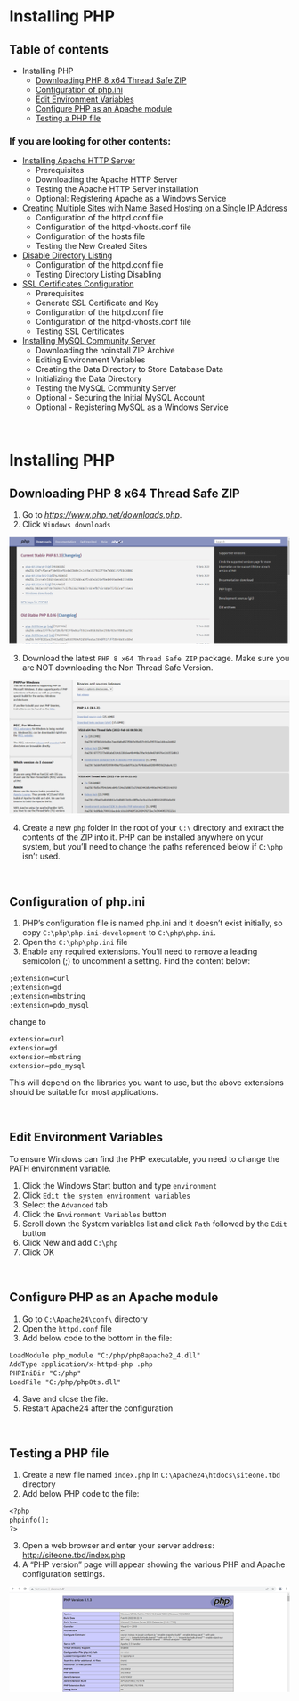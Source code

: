# **Installing PHP**


## Table of contents
* Installing PHP
    * [Downloading PHP 8 x64 Thread Safe ZIP](#phpConfOne)
    * [Configuration of php.ini](#phpConfTwo)
    * [Edit Environment Variables](#phpConfThree)
    * [Configure PHP as an Apache module](#phpConfFour)
    * [Testing a PHP file](#phpTest)

### If you are looking for other contents:

* [Installing Apache HTTP Server](../ApacheHTTPServer)
    * Prerequisites
    * Downloading the Apache HTTP Server
    * Testing the Apache HTTP Server installation
    * Optional: Registering Apache as a Windows Service
* [Creating Multiple Sites with Name Based Hosting on a Single IP Address](../MultipleSites)
    * Configuration of the httpd.conf file
    * Configuration of the httpd-vhosts.conf file
    * Configuration of the hosts file
    * Testing the New Created Sites
* [Disable Directory Listing](../DirectoryListing)
    * Configuration of the httpd.conf file
    * Testing Directory Listing Disabling
* [SSL Certificates Configuration](../SSL)
    * Prerequisites
    * Generate SSL Certificate and Key
    * Configuration of the httpd.conf file
    * Configuration of the httpd-vhosts.conf file
    * Testing SSL Certificates
* [Installing MySQL Community Server](../MySQL)
    * Downloading the noinstall ZIP Archive
    * Editing Environment Variables
    * Creating the Data Directory to Store Database Data
    * Initializing the Data Directory
    * Testing the MySQL Community Server
    * Optional - Securing the Initial MySQL Account
    * Optional - Registering MySQL as a Windows Service


<br>

# Installing PHP <a id="php"></a>

## Downloading PHP 8 x64 Thread Safe ZIP <a id="phpConfOne"></a>
1. Go to <em>https://www.php.net/downloads.php</em>.
2. Click `Windows downloads`

![dl php](/images/dlphp.png)

3. Download the latest `PHP 8 x64 Thread Safe ZIP` package. Make sure you are NOT downloading the Non Thread Safe Version.

![Thread Safe](/images/phpthread.png)

4. Create a new `php` folder in the root of your `C:\` directory and extract the contents of the ZIP into it.
PHP can be installed anywhere on your system, but you’ll need to change the paths referenced below if `C:\php` isn’t used.

<br>

## Configuration of php.ini <a id="phpConfTwo"></a>
1. PHP’s configuration file is named php.ini and it doesn’t exist initially, so copy `C:\php\php.ini-development` to `C:\php\php.ini`. 
2. Open the `C:\php\php.ini` file
3. Enable any required extensions. You’ll need to remove a leading semicolon (;) to uncomment a setting. Find the content below:
```
;extension=curl
;extension=gd
;extension=mbstring
;extension=pdo_mysql
```

change to
```
extension=curl
extension=gd
extension=mbstring
extension=pdo_mysql
```

This will depend on the libraries you want to use, but the above extensions should be suitable for most applications.

<br>

## Edit Environment Variables <a id="phpConfThree"></a>
To ensure Windows can find the PHP executable, you need to change the PATH environment variable.
1. Click the Windows Start button and type `environment`
2. Click `Edit the system environment variables`
3. Select the `Advanced` tab
4. Click the `Environment Variables` button
5. Scroll down the System variables list and click `Path` followed by the `Edit` button
6. Click New and add `C:\php`
7. Click OK

<br>

## Configure PHP as an Apache module <a id="phpConfFour"></a>
1. Go to `C:\Apache24\conf\` directory
2. Open the `httpd.conf` file
3. Add below code to the bottom in the file: 
```
LoadModule php_module "C:/php/php8apache2_4.dll"
AddType application/x-httpd-php .php
PHPIniDir "C:/php"
LoadFile "C:/php/php8ts.dll"
```
4. Save and close the file.
5. Restart Apache24 after the configuration 

<br>

## Testing a PHP file <a id="phpTest"></a>
1. Create a new file named `index.php` in `C:\Apache24\htdocs\siteone.tbd` directory
2. Add below PHP code to the file:
```
<?php
phpinfo();
?>
```
3. Open a web browser and enter your server address: http://siteone.tbd/index.php
4. A “PHP version” page will appear showing the various PHP and Apache configuration settings.

![PHP testing](/images/php.png)

<br>

